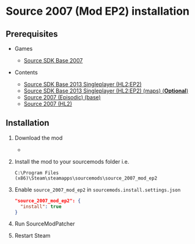 # Source 2007 (Mod EP2) installation

## Prerequisites

- Games
  - [Source SDK Base 2007](../../../game-installation/game-installation/source-sdk-base-2007.md)

- Contents
  - [Source SDK Base 2013 Singleplayer (HL2:EP2)](../../../SourceContentInstaller/v0/content-installation/source-sdk-base-2013-singleplayer.md#hl2ep2-content)
  - [Source SDK Base 2013 Singleplayer (HL2:EP2) (maps) (**Optional**)](../../../SourceContentInstaller/v0/content-installation/source-sdk-base-2013-singleplayer.md#hl2ep2-maps-content)
  - [Source 2007 (Episodic) (base)](../../../SourceContentInstaller/v0/content-installation/source-2007.md#episodic-base-content)
  - [Source 2007 (HL2)](../../../SourceContentInstaller/v0/content-installation/source-2007.md#hl2-content)

## Installation

1. Download the mod

   - <url>

2. Install the mod to your sourcemods folder i.e.

   ```text
   C:\Program Files (x86)\Steam\steamapps\sourcemods\source_2007_mod_ep2
   ```

3. Enable `source_2007_mod_ep2` in `sourcemods.install.settings.json`

   ```json
   "source_2007_mod_ep2": {
     "install": true
   }
   ```

4. Run SourceModPatcher
5. Restart Steam
